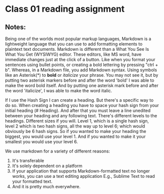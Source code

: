 # Class 01 reading assignment

## Notes:

Being one of the worlds most popular markup languages, Markdown is a lightweight language that you can use to add formatting elements to plaintext text documents. Markdown is different than a What You See Is What You Get (WYSIWYG) editor. These editors, like MS word, have immediate changes just at the click of a button. Like when you format your sentences using bullet points, or creating a bold lettering by pressing "ctrl + b".
Whereas, in a Markdown file, you add Markdown syntax. Using symbols like an Asterisk(*) to **bold** or *italicize* your phrase. You may not see it, but by putting two asterisk markers before and after the word 'bold' I was able to make the word bold itself. And by putting one asterisk mark before and after the word 'italicize', I was able to make the word italic. 

If I use the Hash Sign I can create a heading. But there's a specific way to do so. When creating a heading you have to space your hash sign from your initial heading 
(# Heading). And after that you must leave a line unedited between your heading and any following text. There's different levels to the headings. Different sizes if you will. 
Level 1, which is a single hash sign, level 2 which is two hash signs, all the way up to level 6; which would obviously be 6 hash signs. So if you wanted to make your heading the biggest, you would use your level 1. And if you wanted to make it your smallest you would use your level 6. 

We use markdown for a variety of different reasons:
1. It's transferable
2. It's solely dependent on a platform
3. If your application that supports Markdown-formatted text no longer works, you can use a text editing application E.g., Sublime Text to read your formatted text.
4. And it is pretty much everywhere.
